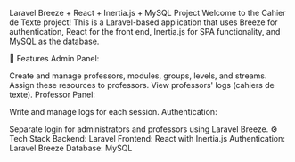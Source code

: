  Laravel Breeze + React + Inertia.js + MySQL Project
Welcome to the Cahier de Texte project! This is a Laravel-based application that uses Breeze for authentication, React for the front end, Inertia.js for SPA functionality, and MySQL as the database.

📜 Features
Admin Panel:

Create and manage professors, modules, groups, levels, and streams.
Assign these resources to professors.
View professors' logs (cahiers de texte).
Professor Panel:

Write and manage logs for each session.
Authentication:

Separate login for administrators and professors using Laravel Breeze.
⚙️ Tech Stack
Backend: Laravel
Frontend: React with Inertia.js
Authentication: Laravel Breeze
Database: MySQL
